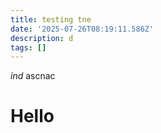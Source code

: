 ```yaml
---
title: testing tne
date: '2025-07-26T08:19:11.586Z'
description: d
tags: []
---
```


<i>ind</i>
ascnac

# Hello

<!-- Comment Section Configurations! -->
<!-- Giscus script hidden for security -->